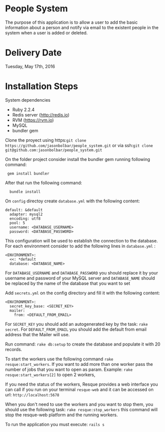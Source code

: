 People System
========================
The purpose of this application is to allow a user to add the basic information about a person and notify via email to the existent people in the system when a user is added or deleted.

Delivery Date
===================

Tuesday, May 17th, 2016

Installation Steps
===================

System dependencies
* Ruby 2.2.4
* Redis server (http://redis.io)
* RVM (https://rvm.io)
* MySQL
* bundler gem

Clone the proyect using https:`git clone https://github.com/jasonbolbar/people_system.git`
or via ssh:`git clone git@github.com:jasonbolbar/people_system.git`

On the folder project consider install the bundler gem running following command:

` gem install bundler`

After that run the following command: 
```
  bundle install
```

On `config` directoy create `database.yml` with the following content:
```
default: &default
  adapter: mysql2
  encoding: utf8
  pool: 5
  username: <DATABASE_USERNAME>
  password: <DATABASE_PASSWORD>
```
This configuration will be used to establish the connection to the database. For each environment consider to add the following lines in `database.yml` :
```
<ENVIRONMENT>:
  <<: *default
  database: <DATABASE_NAME>
```

For `DATABASE_USERNAME` and `DATABASE_PASSWORD` you should replace it by your username and password of
your MySQL server and `DATABASE_NAME` should be replaced by the name of the database that you want to set

Add `secrets.yml` on the config directory and fill it with the following content:

```
<ENVIRONMENT>:
  secret_key_base: <SECRET_KEY>
  mailer:
    from: <DEFAULT_FROM_EMAIL>
```

For `SECRET_KEY` you should add an autogenerated key by the task: `rake secret`. For `DEFAULT_FROM_EMAIL`
you should add the default from email address that the Mailer will use.

Run command: `rake db:setup` to create the database and populate it with 20 records.

To start the workers use the following command `rake resque:start_workers`. If you want to add more than one worker
pass the number of jobs that you want to open as param. Example: `rake resque:start_workers[2]` to open 2 workers,

If you need the status of the workers, Resque provides a web interface you can call if you run on your terminal `resque-web`
and it can be accessed on url: `http://localhost:5678`

When you don't need to use the workers and you want to stop them, you should use the following task:
`rake resque:stop_workers` this command will stop the resque-web platform and the running workers.

To run the application you must execute: `rails s`
